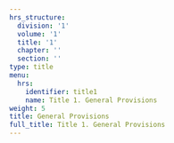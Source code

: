 ```yaml
---
hrs_structure:
  division: '1'
  volume: '1'
  title: '1'
  chapter: ''
  section: ''
type: title
menu:
  hrs:
    identifier: title1
    name: Title 1. General Provisions
weight: 5
title: General Provisions
full_title: Title 1. General Provisions
---
```

